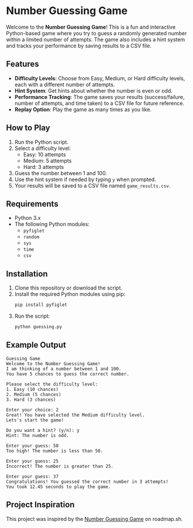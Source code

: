 # Number Guessing Game

Welcome to the **Number Guessing Game**! This is a fun and interactive Python-based game where you try to guess a randomly generated number within a limited number of attempts. The game also includes a hint system and tracks your performance by saving results to a CSV file.

## Features
- **Difficulty Levels**: Choose from Easy, Medium, or Hard difficulty levels, each with a different number of attempts.
- **Hint System**: Get hints about whether the number is even or odd.
- **Performance Tracking**: The game saves your results (success/failure, number of attempts, and time taken) to a CSV file for future reference.
- **Replay Option**: Play the game as many times as you like.

## How to Play
1. Run the Python script.
2. Select a difficulty level:
   - Easy: 10 attempts
   - Medium: 5 attempts
   - Hard: 3 attempts
3. Guess the number between 1 and 100.
4. Use the hint system if needed by typing `y` when prompted.
5. Your results will be saved to a CSV file named `game_results.csv`.

## Requirements
- Python 3.x
- The following Python modules:
  - `pyfiglet`
  - `random`
  - `sys`
  - `time`
  - `csv`

## Installation
1. Clone this repository or download the script.
2. Install the required Python modules using pip:
   ```bash
   pip install pyfiglet
   ```
3. Run the script:
   ```bash
   python guessing.py
   ```

## Example Output
```
Guessing Game
Welcome to the Number Guessing Game!
I am thinking of a number between 1 and 100.
You have 5 chances to guess the correct number.

Please select the difficulty level:
1. Easy (10 chances)
2. Medium (5 chances)
3. Hard (3 chances)

Enter your choice: 2
Great! You have selected the Medium difficulty level.
Lets's start the game!

Do you want a hint? (y/n): y
Hint: The number is odd.

Enter your guess: 50
Too high! The number is less than 50.

Enter your guess: 25
Incorrect! The number is greater than 25.

Enter your guess: 37
Congratulations! You guessed the correct number in 3 attempts!
You took 12.45 seconds to play the game.
```

## Project Inspiration
This project was inspired by the [Number Guessing Game](https://roadmap.sh/projects/number-guessing-game) on roadmap.sh.